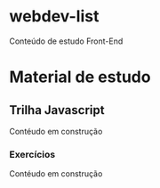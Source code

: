 # webdev-list
Conteúdo de estudo Front-End

Material de estudo
====================

Trilha Javascript
---------------------

Contéudo em construção

### Exercícios
Contéudo em construção
